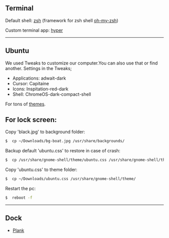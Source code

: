 ## Terminal

Default shell: [zsh](https://www.zsh.org/) (framework for zsh shell [oh-my-zsh](https://ohmyz.sh/))


Custom terminal app: [hyper](https://hyper.is/)
*******************************************************************************************************************

## Ubuntu
  We used Tweaks to customize our computer.You can also use that or find another.
  Settings in the Tweaks;
  * Applications: adwait-dark
  * Cursor: Capitaine
  * Icons: Inspitation-red-dark
  * Shell: ChromeOS-dark-compact-shell

For tons of [themes](https://www.gnome-look.org/).

## For lock screen:

Copy 'black.jpg' to background folder:

``` bash
$  cp ~/Downloads/bg-boat.jpg /usr/share/backgrounds/
```

Backup default 'ubuntu.css' to restore in case of crash:
``` bash
$  cp /usr/share/gnome-shell/theme/ubuntu.css /usr/share/gnome-shell/theme/ubuntu.bk
```
Copy 'ubuntu.css' to theme folder:
``` bash
$  cp ~/Downloads/ubuntu.css /usr/share/gnome-shell/theme/
```
Restart the pc:
```bash
$  reboot -f
```
----------------------------------------------------------------------------------------------------------------------------------------------------
## Dock
* [Plank](https://launchpad.net/plank)

